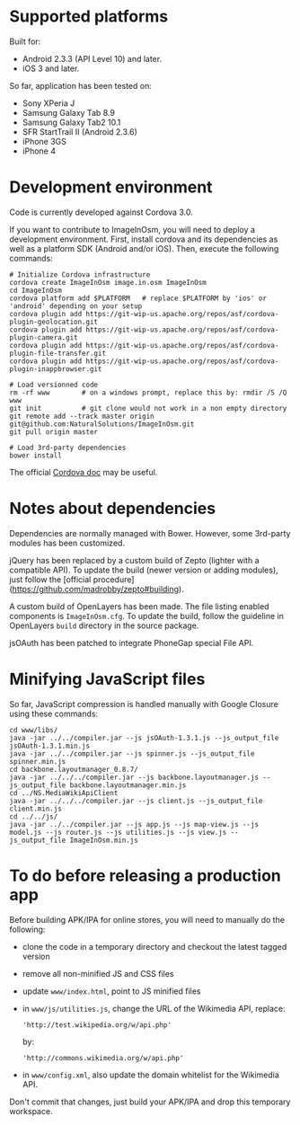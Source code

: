 <!--
Copyright 2013 Natural Solutions

Licensed under the Apache License, Version 2.0 (the "License");
you may not use this file except in compliance with the License.
You may obtain a copy of the License at

   http://www.apache.org/licenses/LICENSE-2.0

Unless required by applicable law or agreed to in writing, software
distributed under the License is distributed on an "AS IS" BASIS,
WITHOUT WARRANTIES OR CONDITIONS OF ANY KIND, either express or implied.
See the License for the specific language governing permissions and
limitations under the License.
-->

Supported platforms
===================

Built for:
* Android 2.3.3 (API Level 10) and later.
* iOS 3 and later.

So far, application has been tested on:
* Sony XPeria J
* Samsung Galaxy Tab 8.9
* Samsung Galaxy Tab2 10.1
* SFR StartTrail II (Android 2.3.6)
* iPhone 3GS
* iPhone 4

Development environment
=======================

Code is currently developed against Cordova 3.0.

If you want to contribute to ImageInOsm, you will need to deploy a development environment. First, install cordova and its dependencies as well as a platform SDK (Android and/or iOS). Then, execute the following commands:

    # Initialize Cordova infrastructure
    cordova create ImageInOsm image.in.osm ImageInOsm
    cd ImageInOsm
    cordova platform add $PLATFORM   # replace $PLATFORM by 'ios' or 'android' depending on your setup
    cordova plugin add https://git-wip-us.apache.org/repos/asf/cordova-plugin-geolocation.git
    cordova plugin add https://git-wip-us.apache.org/repos/asf/cordova-plugin-camera.git
    cordova plugin add https://git-wip-us.apache.org/repos/asf/cordova-plugin-file-transfer.git
    cordova plugin add https://git-wip-us.apache.org/repos/asf/cordova-plugin-inappbrowser.git

    # Load versionned code
    rm -rf www        # on a windows prompt, replace this by: rmdir /S /Q www
    git init          # git clone would not work in a non empty directory
    git remote add --track master origin git@github.com:NaturalSolutions/ImageInOsm.git
    git pull origin master

    # Load 3rd-party dependencies
    bower install

The official [Cordova doc](http://cordova.apache.org/docs/en/3.0.0/index.html) may be useful.

Notes about dependencies
========================

Dependencies are normally managed with Bower. However, some 3rd-party modules has been customized.

jQuery has been replaced by a custom build of Zepto (lighter with a compatible
API). To update the build (newer version or adding modules), just follow the
[official procedure] (https://github.com/madrobby/zepto#building).

A custom build of OpenLayers has been made. The file listing enabled
components is `ImageInOsm.cfg`. To update the build, follow the guideline in
OpenLayers `build` directory in the source package.

jsOAuth has been patched to integrate PhoneGap special File API.

Minifying JavaScript files
==========================

So far, JavaScript compression is handled manually with Google Closure using
these commands:

    cd www/libs/
    java -jar ../../compiler.jar --js jsOAuth-1.3.1.js --js_output_file jsOAuth-1.3.1.min.js
    java -jar ../../compiler.jar --js spinner.js --js_output_file spinner.min.js
    cd backbone.layoutmanager_0.8.7/
    java -jar ../../../compiler.jar --js backbone.layoutmanager.js --js_output_file backbone.layoutmanager.min.js
    cd ../NS.MediaWikiApiClient
    java -jar ../../../compiler.jar --js client.js --js_output_file client.min.js
    cd ../../js/
    java -jar ../../compiler.jar --js app.js --js map-view.js --js model.js --js router.js --js utilities.js --js view.js --js_output_file ImageInOsm.min.js

To do before releasing a production app
=======================================

Before building APK/IPA for online stores, you will need to manually do the
following:

*   clone the code in a temporary directory and checkout the latest tagged
    version
*   remove all non-minified JS and CSS files
*   update `www/index.html`, point to JS minified files
*   in `www/js/utilities.js`, change the URL of the Wikimedia API, replace:

        'http://test.wikipedia.org/w/api.php'
    by:

        'http://commons.wikimedia.org/w/api.php'
* in `www/config.xml`, also update the domain whitelist for the Wikimedia API.

Don't commit that changes, just build your APK/IPA and drop this temporary
workspace.